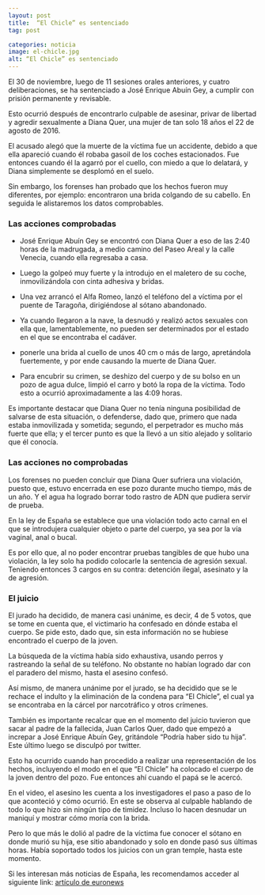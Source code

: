 ```yaml
---
layout: post
title:  “El Chicle” es sentenciado
tag: post

categories: noticia
image: el-chicle.jpg
alt: “El Chicle” es sentenciado
---
```

El 30 de noviembre, luego de 11 sesiones orales anteriores, y cuatro deliberaciones,  se ha sentenciado a  José Enrique Abuín Gey, a cumplir con prisión permanente y revisable.

Esto ocurrió después de encontrarlo culpable de asesinar, privar de libertad y agredir sexualmente a Diana Quer, una mujer de tan solo 18 años el 22 de agosto de 2016.

El acusado alegó que la muerte de la víctima fue un accidente, debido a que ella apareció cuando él robaba gasoil de los coches estacionados. Fue entonces cuando él la agarró por el cuello, con miedo a que lo delatará, y Diana simplemente se desplomó en el suelo.

Sin embargo, los forenses han probado que los hechos fueron muy diferentes, por ejemplo: encontraron una brida colgando de su cabello. En seguida le alistaremos los datos comprobables.

### Las acciones comprobadas

- José Enrique Abuín Gey se encontró con Diana Quer a eso de las 2:40 horas de la madrugada, a medio camino del Paseo Areal y la calle Venecia, cuando ella regresaba a casa.

- Luego la golpeó muy fuerte y la introdujo en el maletero de su coche, inmovilizándola con cinta adhesiva y bridas.

- Una vez arrancó el Alfa Romeo, lanzó el teléfono del a víctima por el puente de Taragoña, dirigiéndose al sótano abandonado.

- Ya cuando llegaron a la nave, la desnudó y realizó actos sexuales con ella que, lamentablemente, no pueden ser determinados por el estado en el que se encontraba el cadáver.

- ponerle una brida al cuello de unos 40 cm o más de largo, apretándola fuertemente, y por ende causando la muerte de Diana Quer.

- Para encubrir su crimen, se deshizo del cuerpo y de su bolso en un pozo de agua dulce, limpió el carro y botó la ropa de la víctima. Todo esto a ocurrió aproximadamente a las 4:09 horas.

Es importante destacar que Diana Quer no tenía ninguna posibilidad de salvarse de esta situación, o defenderse, dado que, primero que nada estaba inmovilizada y sometida; segundo, el perpetrador es mucho más fuerte que ella; y el tercer punto es que la llevó a un sitio alejado y solitario que él conocía.

### Las acciones no comprobadas

Los forenses no pueden concluir que Diana Quer sufriera una violación, puesto que, estuvo encerrada en ese pozo durante mucho tiempo, más de un año. Y el agua ha logrado borrar todo rastro de ADN que pudiera servir de prueba.

En la ley de España se establece que una violación todo acto carnal en el que se introdujera cualquier objeto o parte del cuerpo, ya sea por la vía vaginal, anal o bucal.

Es por ello que, al no poder encontrar pruebas tangibles de que hubo una violación, la ley solo ha podido colocarle la sentencia de agresión sexual. Teniendo entonces 3 cargos en su contra: detención ilegal, asesinato y la de agresión.


### El juicio

El jurado ha decidido, de manera casi unánime, es decir, 4 de 5 votos, que se tome en cuenta que, el victimario ha confesado en dónde estaba el cuerpo. Se pide esto, dado que, sin esta información no se hubiese encontrado el cuerpo de la joven.

La búsqueda de la víctima había sido exhaustiva, usando perros y rastreando la señal de su teléfono. No obstante no habían logrado dar con el paradero del mismo, hasta el asesino confesó.

Así mismo, de manera unánime por el jurado, se ha decidido que se le rechace el indulto y la eliminación de la condena para “El Chicle”, el cual ya se encontraba en la cárcel por narcotráfico y otros crímenes.

También es importante recalcar que en el momento del juicio tuvieron que sacar al padre de la fallecida, Juan Carlos Quer, dado que empezó a increpar a José Enrique Abuín Gey, gritándole “Podría haber sido tu hija”. Este último luego se disculpó por twitter.

Esto ha ocurrido cuando han procedido a realizar una representación de los hechos, incluyendo el modo en el que “El Chicle” ha colocado el cuerpo de la joven dentro del pozo. Fue entonces ahí cuando el papá se le acercó.

En el video, el asesino les cuenta a los investigadores el paso a paso de lo que aconteció y cómo ocurrió. En este se observa al culpable hablando de todo lo que hizo sin ningún tipo de timidez. Incluso lo hacen desnudar un maniquí y mostrar cómo moría con la brida.

Pero lo que más le dolió al padre de la víctima fue conocer el sótano en donde murió su hija, ese sitio abandonado y solo en donde pasó sus últimas horas. Había soportado todos los juicios con un gran temple, hasta este momento.

Si les interesan más noticias de España, les recomendamos acceder al siguiente link: [artículo de euronews](https://es.euronews.com/2019/11/04/protestas-en-espana-para-modificar-el-delito-de-agresion-sexual-en-el-codigo-penal)